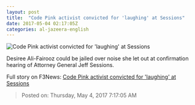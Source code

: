 ```yaml
---
layout: post
title:  "Code Pink activist convicted for 'laughing' at Sessions"
date: 2017-05-04 02:17:05Z
categories: al-jazeera-english
---
```


![Code Pink activist convicted for 'laughing' at Sessions](http://www.aljazeera.com/mritems/Images/2017/5/4/38aab904fab4411990b002fc09468ffc_18.jpg)

Desiree Ali-Fairooz could be jailed over noise she let out at confirmation hearing of Attorney General Jeff Sessions.


Full story on F3News: [Code Pink activist convicted for 'laughing' at Sessions](http://www.f3nws.com/n/hmEEa)

> Posted on: Thursday, May 4, 2017 7:17:05 AM
